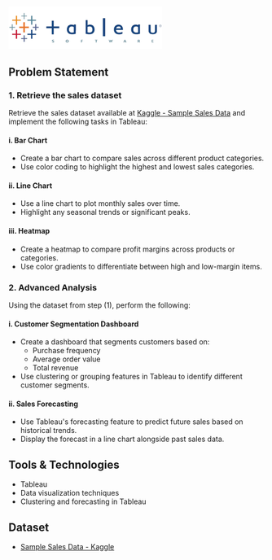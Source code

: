 
<img src = "Tableau/Image.png" width=60%>


## Problem Statement

### 1. Retrieve the sales dataset
Retrieve the sales dataset available at [Kaggle - Sample Sales Data](https://www.kaggle.com/datasets/kyanyoga/sample-sales-data) and implement the following tasks in Tableau:

#### i. Bar Chart
- Create a bar chart to compare sales across different product categories.
- Use color coding to highlight the highest and lowest sales categories.

#### ii. Line Chart
- Use a line chart to plot monthly sales over time.
- Highlight any seasonal trends or significant peaks.

#### iii. Heatmap
- Create a heatmap to compare profit margins across products or categories.
- Use color gradients to differentiate between high and low-margin items.

### 2. Advanced Analysis
Using the dataset from step (1), perform the following:

#### i. Customer Segmentation Dashboard
- Create a dashboard that segments customers based on:
  - Purchase frequency
  - Average order value
  - Total revenue
- Use clustering or grouping features in Tableau to identify different customer segments.

#### ii. Sales Forecasting
- Use Tableau's forecasting feature to predict future sales based on historical trends.
- Display the forecast in a line chart alongside past sales data.

## Tools & Technologies
- Tableau
- Data visualization techniques
- Clustering and forecasting in Tableau

## Dataset
- [Sample Sales Data - Kaggle](https://www.kaggle.com/datasets/kyanyoga/sample-sales-data)
